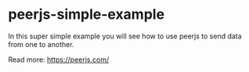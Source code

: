 # peerjs-simple-example
In this super simple example you will see how to use peerjs to send data from one to another. 

Read more: https://peerjs.com/